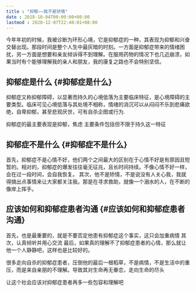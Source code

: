 ```yaml
---
title : "抑郁——我不是矫情"
date : 2018-10-04T00:00:00+08:00
lastmod : 2020-12-07T22:40:01+08:00
---
```


今年年初的时候，我被诊断为环形心境，它是抑郁症的一种，其表现为抑郁和兴奋交替出现。那段时间是整个人生中最灰暗的时刻。一方面是抑郁症带来的情绪困扰，另一方面是想要和亲友倾诉得不到理解。在服用药物的情况下也几近崩溃，如果当时有个能够理解我的亲人和朋友，我的康复之路也不会特别坚信。


## 抑郁症是什么 {#抑郁症是什么}

抑郁症又称抑郁障碍，以显著而持久的心境低落为主要临床特征，是心境障碍的主要类型。临床可见心境低落与其处境不相称，情绪的消沉可以从闷闷不乐到悲痛欲绝，自卑抑郁，甚至悲观厌世，可有自杀企图或行为.

抑郁症的最主要表现是抑郁，焦虑
主要条件包括但不限于持久这一特征


## 抑郁症不是什么 {#抑郁症不是什么}

首先，抑郁症不是心情不好，他们两个之间最大的区别在于心情不好是有原因且短暂的。相对的，抑郁症的爆发往往毫无征兆，且长时间持续。不像心情不好一样，会在过一段时间，会自我恢复。
其次，他不是矫情，不是说没有人关心我，我就得搞出点事情来让大家都关注我。那是在寻求救助，就像一个溺水的人，在不断的像岸上挥手。


## 应该如何和抑郁症患者沟通 {#应该如何和抑郁症患者沟通}

首先，也是最重要的，就是不要否定他患有抑郁症这个事实，这只会加重病情
其次，认真倾听并用心交流
最后，如果真的理解不了抑郁症患者的心情，那么就让他一个人静静吧，这样也是比较好的。

很多走向自杀的抑郁症患者，压倒他的最后一根稻草，不是病情，不是生活中的重压，而是来自亲朋的不理解。导致其对生命再无眷恋，走向生命的尽头

让这个社会应该对抑郁症患者再多一些包容和理解吧
